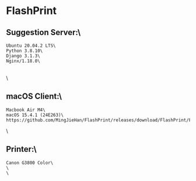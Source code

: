 # FlashPrint


## Suggestion Server:\ 
    Ubuntu 20.04.2 LTS\
    Python 3.8.10\
    Django 3.1.3\
    Nginx/1.18.0\
\
\

## macOS Client:\
    Macbook Air M4\
    macOS 15.4.1 (24E263)\
    https://github.com/MingJieHan/FlashPrint/releases/download/FlashPrint/FlashPrint_1.0.zip
\
## Printer:\
    Canon G3800 Color\
    \
    \
    
    
